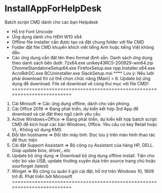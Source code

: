 # InstallAppForHelpDesk

Batch script CMD dành cho các bạn Helpdesk 
- Hỗ trợ Font Unicode
- Ứng dụng dành cho HĐH W10 x64
- Offline file installer cần được tạo và đặt chung folder với file CMD
- Folder đặt file CMD khuyến khích viết tiếng Anh hoặc tiếng Việt không dấu
- Các ứng dụng cần đặt tên theo format định sẵn. Danh sách ứng dụng theo danh sách bên dưới:
	7zx64.exe
	unikey43RC5-200929-win64.zip
	ChromeStandaloneSetup64.exe
	FirefoxSetup.exe
	npp.Installer.x64.exe
	AcroRdrDC.exe
	BCUninstaller.exe
	SlackSetup.msi
**** Lưu ý: Nếu lười phải download thì có thể chọn chức năng [Main] > 6. Update bộ ứng dụng để download. File sẽ download về cùng thư mục với file CMD!
========================================================================
1. Cài Minisoft
=> Các ứng dụng offline, dành cho văn phòng. 
2. Cài Office 2019
=> Đang phát triển, dự kiến kết hợp 3rd App để download và cài đặt theo ngữ cảnh yêu cầu
3. Active Windows+Office
=> Đang phát triển, dự kiến kết hợp batch script CMD để kích hoạt các bản Windows, Office. Yêu cầu có key Retail hoặc VL. Không sử dụng KMS
4. Đổi tên hostname
=> Đổi tên máy tính. Đọc lưu ý trên màn hình thao tác để thực hiện
5. Cài đặt Support Assistant
=> Bộ công cụ Assistant của hãng HP, DELL. Giúp update bios, driver,..etc
6. Update bộ ứng dụng
=> Download bộ ứng dụng offline install. Tiện cho việc bỏ vào USB, update thường xuyên dựa trên source trang chủ hoặc sourforget (latest)
7. Winget
=> Bộ công cụ quản lí gói cài đặt, hỗ trợ trên Windows 10, 1809 trở đi. Phát triển bởi Microsoft
========================================================================
